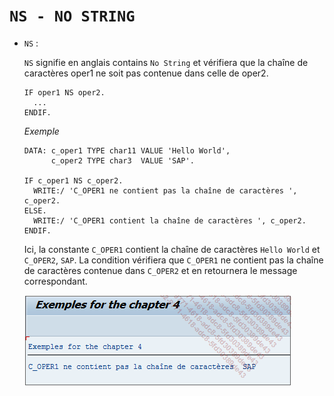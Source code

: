 # **`NS - NO STRING`**

- `NS` :

  `NS` signifie en anglais contains `No String` et vérifiera que la chaîne de caractères oper1 ne soit pas contenue dans celle de oper2.

  ```JS
  IF oper1 NS oper2.
    ...
  ENDIF.
  ```

  _Exemple_

  ```JS
  DATA: c_oper1 TYPE char11 VALUE 'Hello World',
        c_oper2 TYPE char3  VALUE 'SAP'.

  IF c_oper1 NS c_oper2.
    WRITE:/ 'C_OPER1 ne contient pas la chaîne de caractères ', c_oper2.
  ELSE.
    WRITE:/ 'C_OPER1 contient la chaîne de caractères ', c_oper2.
  ENDIF.
  ```

  Ici, la constante `C_OPER1` contient la chaîne de caractères `Hello World` et `C_OPER2`, `SAP`. La condition vérifiera que `C_OPER1` ne contient pas la chaîne de caractères contenue dans `C_OPER2` et en retournera le message correspondant.

  ![](../99%20-%20Ressources/02_Conditions%20-%2008%20-%2001.png)
